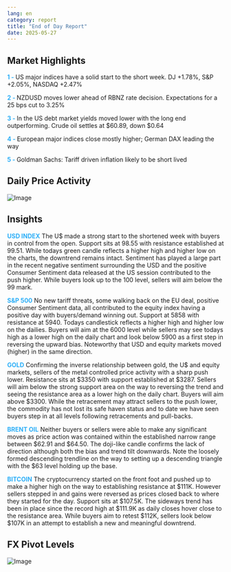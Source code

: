 ```yaml
---
lang: en
category: report
title: "End of Day Report"
date: 2025-05-27
---
```



<h2>Market Highlights</h2>
<strong style="color: #2caef7;">1 - </strong> US major indices have a solid start to the short week. DJ +1.78%, S&P +2.05%, NASDAQ +2.47%

<strong style="color: #2caef7;">2 - </strong> NZDUSD moves lower ahead of RBNZ rate decision. Expectations for a 25 bps cut to 3.25%

<strong style="color: #2caef7;">3 - </strong> In the US debt market yields moved lower with the long end outperforming. Crude oil settles at $60.89, down $0.64

<strong style="color: #2caef7;">4 - </strong> European major indices close mostly higher; German DAX leading the way

<strong style="color: #2caef7;">5 - </strong> Goldman Sachs: Tariff driven inflation likely to be short lived



<h2>Daily Price Activity</h2>
<img src="https://markleighedu.github.io/img/May-2025/27-May-2025/price.jpg" alt="Image"/>

<h2>Insights</h2>
<strong style="color: #2caef7;">USD INDEX</strong> The U$ made a strong start to the shortened week with buyers in control from the open. Support sits at 98.55 with resistance established at 99.51. While todays green candle reflects a higher high and higher low on the charts, the downtrend remains intact. Sentiment has played a large part in the recent negative sentiment surrounding the USD and the positive Consumer Sentiment data released at the US session contributed to the push higher. While buyers look up to the 100 level, sellers will aim below the 99 mark.

<strong style="color: #2caef7;">S&P 500</strong> No new tariff threats, some walking back on the EU deal, positive Consumer Sentiment data, all contributed to the equity index having a positive day with buyers/demand winning out. Support at 5858 with resistance at 5940. Todays candlestick reflects a higher high and higher low on the dailies. Buyers will aim at the 6000 level while sellers may see todays high as a lower high on the daily chart and look below 5900 as a first step in reversing the upward bias. Noteworthy that USD and equity markets moved (higher) in the same direction.

<strong style="color: #2caef7;">GOLD</strong> Confirming the inverse relationship between gold, the U$ and equity markets, sellers of the metal controlled price activity with a sharp push lower. Resistance sits at $3350 with support established at $3287. Sellers will aim below the strong support area on the way to reversing the trend and seeing the resistance area as a lower high on the daily chart. Buyers will aim above $3300. While the retracement may attract sellers to the push lower, the commodity has not lost its safe haven status and to date we have seen buyers step in at all levels following retracements and pull-backs.

<strong style="color: #2caef7;">BRENT OIL</strong> Neither buyers or sellers were able to make any significant moves as price action was contained within the established narrow range between $62.91 and $64.50. The doji-like candle confirms the lack of direction although both the bias and trend tilt downwards. Note the loosely formed descending trendline on the way to setting up a descending triangle with the $63 level holding up the base. 

<strong style="color: #2caef7;">BITCOIN</strong> The cryptocurrency started on the front foot and pushed up to make a higher high on the way to establishing resistance at $111K. However sellers stepped in and gains were reversed as prices closed back to where they started for the day. Support sits at $107.5K. The sideways trend has been in place since the record high at $111.9K as daily closes hover close to the resistance area. While buyers aim to retest $112K, sellers look below $107K in an attempt to establish a new and meaningful downtrend. 



<h2>FX Pivot Levels</h2>
<img src="https://markleighedu.github.io/img/May-2025/27-May-2025/pivot.jpg" alt="Image"/>